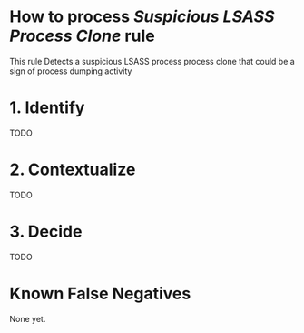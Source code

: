 # How to process *Suspicious LSASS Process Clone* rule
This rule Detects a suspicious LSASS process process clone that could be a sign of process dumping activity

# 1. Identify
TODO

# 2. Contextualize
TODO

# 3. Decide
TODO

# Known False Negatives
None yet.
